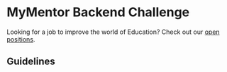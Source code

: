 <h1>MyMentor Backend Challenge</h1>
Looking for a job to improve the world of Education? Check out our <a href="#">open positions</a>.
<h2>Guidelines</h2>
